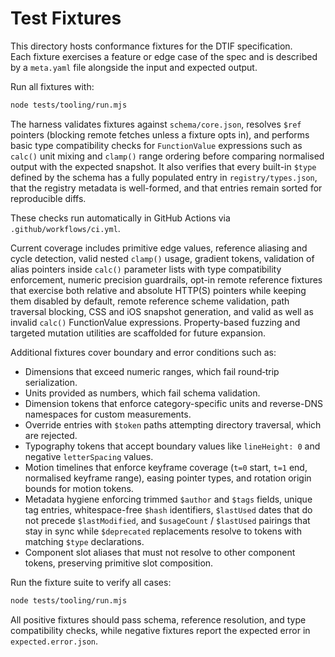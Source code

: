 # Test Fixtures

This directory hosts conformance fixtures for the DTIF specification.  
Each fixture exercises a feature or edge case of the spec and is described by a `meta.yaml` file alongside the input and expected output.

Run all fixtures with:

```bash
node tests/tooling/run.mjs
```

The harness validates fixtures against `schema/core.json`, resolves `$ref` pointers (blocking remote fetches unless a fixture opts in), and performs basic type compatibility checks for `FunctionValue` expressions such as `calc()` unit mixing and `clamp()` range ordering before comparing normalised output with the expected snapshot.
It also verifies that every built-in `$type` defined by the schema has a fully populated entry in `registry/types.json`, that the registry metadata is well-formed, and that entries remain sorted for reproducible diffs.

These checks run automatically in GitHub Actions via `.github/workflows/ci.yml`.

Current coverage includes primitive edge values, reference aliasing and cycle detection, valid nested `clamp()` usage, gradient tokens, validation of alias pointers inside `calc()` parameter lists with type compatibility enforcement, numeric precision guardrails, opt-in remote reference fixtures that exercise both relative and absolute HTTP(S) pointers while keeping them disabled by default, remote reference scheme validation, path traversal blocking, CSS and iOS snapshot generation, and valid as well as invalid `calc()` FunctionValue expressions. Property-based fuzzing and targeted mutation utilities are scaffolded for future expansion.

Additional fixtures cover boundary and error conditions such as:

- Dimensions that exceed numeric ranges, which fail round‑trip serialization.
- Units provided as numbers, which fail schema validation.
- Dimension tokens that enforce category-specific units and reverse-DNS namespaces for custom measurements.
- Override entries with `$token` paths attempting directory traversal, which are rejected.
- Typography tokens that accept boundary values like `lineHeight: 0` and negative `letterSpacing` values.
- Motion timelines that enforce keyframe coverage (`t=0` start, `t=1` end, normalised keyframe range), easing pointer types, and rotation origin bounds for motion tokens.
- Metadata hygiene enforcing trimmed `$author` and `$tags` fields, unique tag entries, whitespace-free `$hash` identifiers, `$lastUsed` dates that do not precede `$lastModified`, and `$usageCount` / `$lastUsed` pairings that stay in sync while `$deprecated` replacements resolve to tokens with matching `$type` declarations.
- Component slot aliases that must not resolve to other component tokens, preserving primitive slot composition.

Run the fixture suite to verify all cases:

```bash
node tests/tooling/run.mjs
```

All positive fixtures should pass schema, reference resolution, and type compatibility checks, while negative fixtures report the expected error in `expected.error.json`.
